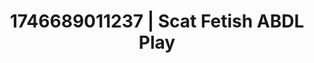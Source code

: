 ---
categories:
- AI-generated
- Mindful kink
- Candlelit scenes
- Moonlit passion
- Erotic escapism
- ASMR
- Story-driven erotica
- Cosplay
image: /assets/images/1746689011237.jpg
layout: post
seo:
  description: Featured content with artistic ABDL Play, Scat Fetish. HD images available.
  keywords: ABDL Play, Scat Fetish
  og_image: /assets/images/1746689011237.jpg
  schema_type: VisualArtwork
tags:
- ABDL Play
- Scat Fetish
- '#1746689011237'
title: 1746689011237 | Scat Fetish ABDL Play
---